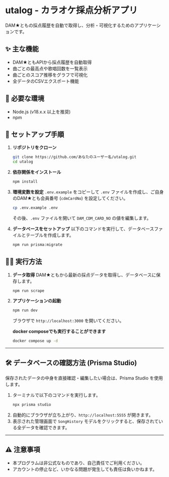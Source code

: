 # utalog - カラオケ採点分析アプリ

DAM★ともの採点履歴を自動で取得し、分析・可視化するためのアプリケーションです。

## ✨ 主な機能

- DAM★ともAPIから採点履歴を自動取得
- 曲ごとの最高点や歌唱回数を一覧表示
- 曲ごとのスコア推移をグラフで可視化
- 全データのCSVエクスポート機能

## 🔧 必要な環境

- Node.js (v18.x.x 以上を推奨)
- npm

## 🚀 セットアップ手順

1.  **リポジトリをクローン**
    ```bash
    git clone https://github.com/あなたのユーザー名/utalog.git
    cd utalog
    ```

2.  **依存関係をインストール**
    ```bash
    npm install
    ```

3.  **環境変数を設定**
    `.env.example` をコピーして `.env` ファイルを作成し、ご自身のDAM★とも会員番号 (`cdmCardNo`) を設定してください。
    ```bash
    cp .env.example .env
    ```
    その後、`.env` ファイルを開いて `DAM_CDM_CARD_NO` の値を編集します。

4.  **データベースをセットアップ**
    以下のコマンドを実行して、データベースファイルとテーブルを作成します。
    ```bash
    npm run prisma:migrate
    ```

## 🏃‍♂️ 実行方法

1.  **データ取得**
    DAM★ともから最新の採点データを取得し、データベースに保存します。
    ```bash
    npm run scrape
    ```

2.  **アプリケーションの起動**
    ```bash
    npm run dev
    ```
    ブラウザで `http://localhost:3000` を開いてください。

    **docker composeでも実行することができます**
     ```bash
    docker compose up -d  
    ```
---

## 🛠️ データベースの確認方法 (Prisma Studio)

保存されたデータの中身を直接確認・編集したい場合は、Prisma Studio を使用します。

1.  ターミナルで以下のコマンドを実行します。
    ```bash
    npx prisma studio
    ```
2.  自動的にブラウザが立ち上がり、`http://localhost:5555` が開きます。
3.  表示された管理画面で `SongHistory` モデルをクリックすると、保存されている全データを確認できます。

---

## ⚠️ 注意事項

- 本プログラムは非公式なものであり、自己責任でご利用ください。
- アカウントの停止など、いかなる問題が発生しても責任は負いかねます。